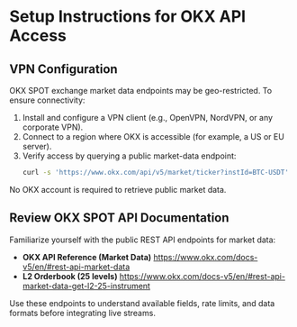 # Setup Instructions for OKX API Access

## VPN Configuration

OKX SPOT exchange market data endpoints may be geo-restricted. To ensure connectivity:
1. Install and configure a VPN client (e.g., OpenVPN, NordVPN, or any corporate VPN).
2. Connect to a region where OKX is accessible (for example, a US or EU server).
3. Verify access by querying a public market-data endpoint:
   ```bash
   curl -s 'https://www.okx.com/api/v5/market/ticker?instId=BTC-USDT' | jq .
   ```

No OKX account is required to retrieve public market data.

## Review OKX SPOT API Documentation

Familiarize yourself with the public REST API endpoints for market data:

- **OKX API Reference (Market Data)**
  https://www.okx.com/docs-v5/en/#rest-api-market-data
- **L2 Orderbook (25 levels)**
  https://www.okx.com/docs-v5/en/#rest-api-market-data-get-l2-25-instrument

Use these endpoints to understand available fields, rate limits, and data formats before integrating live streams.